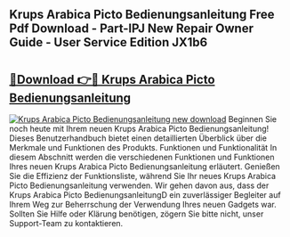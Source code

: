 ## Krups Arabica Picto Bedienungsanleitung Free Pdf Download - Part-lPJ New Repair Owner Guide - User Service Edition JX1b6

# <h2><a href="http://df5avva.blite.top/?on=Krups+Arabica+Picto+Bedienungsanleitung">🔗Download 👉🔴 Krups Arabica Picto Bedienungsanleitung</a></h2>

[![Krups Arabica Picto Bedienungsanleitung new download](https://i.imgur.com/lujVjoI.png)](http://df5avva.blite.top/?on=Krups+Arabica+Picto+Bedienungsanleitung)
Beginnen Sie noch heute mit Ihrem neuen Krups Arabica Picto Bedienungsanleitung! Dieses Benutzerhandbuch bietet einen detaillierten Überblick über die Merkmale und Funktionen des Produkts. Funktionen und Funktionalität In diesem Abschnitt werden die verschiedenen Funktionen und Funktionen Ihres neuen Krups Arabica Picto Bedienungsanleitung erläutert. Genießen Sie die Effizienz der Funktionsliste, während Sie Ihr neues Krups Arabica Picto Bedienungsanleitung verwenden. Wir gehen davon aus, dass der Krups Arabica Picto BedienungsanleitungD ein zuverlässiger Begleiter auf Ihrem Weg zur Beherrschung der Verwendung Ihres neuen Gadgets war. Sollten Sie Hilfe oder Klärung benötigen, zögern Sie bitte nicht, unser Support-Team zu kontaktieren.
